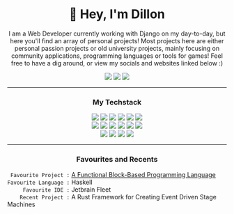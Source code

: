 <h1 align="center">👋 Hey, I'm Dillon </h1>
<p align="center">
I am a Web Developer currently working with Django on my day-to-day, but here you'll find an array of personal projects! Most projects here are either personal passion projects or old university projects, mainly focusing on community applications, programming languages or tools for games! Feel free to have a dig around, or view my socials and websites linked below :)
  </p>
<p align="center" float="left">
  <a href="https://www.instagram.com/dillon.geary/"><img src="https://img.shields.io/badge/Instagram-f4b8e4?style=for-the-badge&logo=instagram&logoColor=303446"></a>
  <a href="https://www.dillongeary.dev/"><img src="https://img.shields.io/badge/Website-c0b1e9?style=for-the-badge&logo=internetcomputer&logoColor=303446"></a></b>
  <a href="https://www.linkedin.com/in/dillon-geary"><img src="https://img.shields.io/badge/LinkedIn-8caaee?style=for-the-badge&logo=linkedin&logoColor=303446"></a>
</p>


---

<h3 align="center">My Techstack</h3>
  <p float="left" align="center">
    <img src="https://img.shields.io/badge/Python-e5c890?style=for-the-badge&logo=python&logoColor=303446)"/>
    <img src="https://img.shields.io/badge/Django-a6d189?style=for-the-badge&logo=django&logoColor=303446"/>
    <img src="https://img.shields.io/badge/JavaScript-e5c890?style=for-the-badge&logo=javascript&logoColor=303446"/>
    <img src="https://img.shields.io/badge/MySQL-8caaee?style=for-the-badge&logo=mysql&logoColor=303446"/>
    <img src="https://img.shields.io/badge/HTML5-ea999c?style=for-the-badge&logo=html5&logoColor=303446"/>
    <img src="https://img.shields.io/badge/CSS3-8caaee?style=for-the-badge&logo=css3&logoColor=303446"/>
    <br>
    <img src="https://img.shields.io/badge/java-ef9f76?style=for-the-badge&logo=openjdk&logoColor=303446"/>
    <img src="https://img.shields.io/badge/Kotlin-ca9ee6?style=for-the-badge&logo=kotlin&logoColor=303446"/>
    <img src="https://img.shields.io/badge/Haskell-babbf1?style=for-the-badge&logo=haskell&logoColor=303446"/>
    <img src="https://img.shields.io/badge/Rust-ef9f76?style=for-the-badge&logo=rust&logoColor=303446"/>
    <img src="https://img.shields.io/badge/React-99d1db?style=for-the-badge&logo=react&logoColor=303446"/>
    <img src="https://img.shields.io/badge/Svelte-e78284?style=for-the-badge&logo=svelte&logoColor=303446"/>
    <br>
    <img src="https://img.shields.io/badge/Figma-ea999c?style=for-the-badge&logo=figma&logoColor=303446"/>
    <img src="https://img.shields.io/badge/IntelliJ_IDEA-8caaee.svg?style=for-the-badge&logo=intellij-idea&logoColor=303446"/>
    <img src="https://img.shields.io/badge/Android_Studio-a6d189?style=for-the-badge&logo=android-studio&logoColor=303446"/>
    <img src="https://img.shields.io/badge/Ubuntu-ef9f76?style=for-the-badge&logo=ubuntu&logoColor=303446"/>
  </p>

---
<h3 align="center">Favourites and Recents</h3>

` Favourite Project :` [A Functional Block-Based Programming Language](https://github.com/dillongeary/COMP3200Project) <br>
`Favourite Language :` Haskell <br>
`     Favourite IDE :` Jetbrain Fleet <br>
`    Recent Project :` A Rust Framework for Creating Event Driven Stage Machines
